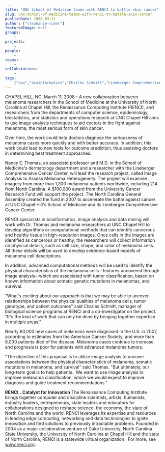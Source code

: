 ```yaml
---
title: "UNC School of Medicine teams with RENCI to battle skin cancer"
slug: unc-school-of-medicine-teams-with-renci-to-battle-skin-cancer
publishDate: 2008-03-11
author: ["stephanie-suber"]
featuredImage: null
groups:
    - 
projects:
    - 
people:
    - 
teams: 
    - 
collaborations:
    - 
tags:
    ["bio","bioinformatics","Charles Schmitt","Lineberger Comprehensive Cancer Center","melanoma","UNC-Chapel Hill School of Medicine"]
---
```

CHAPEL HILL, NC, March 11, 2008 - A new collaboration between melanoma researchers in the School of Medicine at the University of North Carolina at Chapel Hill, the Renaissance Computing Institute (RENCI), and researchers from the departments of computer science, epidemiology, biostatistics, and statistics and operations research at UNC Chapel Hill aims to use image analysis techniques to aid doctors in the fight against melanoma, the most serious form of skin cancer.

Over time, the work could help doctors diagnose the seriousness of melanoma cases more quickly and with better accuracy. In addition, this work could lead to new tools for outcome prediction, thus assisting doctors in determining best treatment approaches.

Nancy E. Thomas, an associate professor and M.D. in the School of Medicine's dermatology department and a researcher with the Lineberger Comprehensive Cancer Center, will lead the research project, called Image Analysis to Assess Melanoma Heterogeneity. The project will examine imagery from more than 1,300 melanoma patients worldwide, including 214 from North Carolina. A $190,000 award from the University Cancer Research Fund will support the project. The North Carolina General Assembly created the fund in 2007 to accelerate the battle against cancer at UNC Chapel Hill's School of Medicine and its Lineberger Comprehensive Cancer Center.

RENCI specialists in bioinformatics, image analysis and data mining will work with Dr. Thomas and melanoma researchers at UNC Chapel Hill to develop algorithms or computational methods that can identify cancerous and healthy tissue in high-resolution images. Once cells in the images are identified as cancerous or healthy, the researchers will collect information on physical details, such as cell size, shape, and color of melanoma cells.  All these details will be used to develop evidence-based models of melanoma cell descriptions.

In addition, advanced computational methods will be used to identify the physical characteristics of the melanoma cells--features uncovered through image analysis--which are associated with tumor classification, based on known information about somatic genetic mutations in melanomas, and survival.

"What's exciting about our approach is that we may be able to uncover relationships between the physical qualities of melanoma cells, tumor genotype, and patient outcomes" said Charles Schmitt, manager of biological science programs at RENCI and a co-investigator on the project. "It's the kind of work that can only be done by bringing together expertise in multiple areas."

Nearly 60,000 new cases of melanoma were diagnosed in the U.S. in 2007, according to estimates from the American Cancer Society, and more than 8,000 patients died of the disease. Melanoma cases continue to increase and prognosis is poor for patients with advanced melanoma tumors.

"The objective of this proposal is to utilize image analysis to uncover associations between the physical characteristics of melanoma, somatic mutations in melanoma, and survival" said Thomas. "But ultimately, our long-term goal is to help patients.  We want to use image analysis to improve melanoma classification, which we would expect to improve diagnosis and guide treatment recommendations."

<strong>RENCI…Catalyst for  Innovation</strong>
The Renaissance Computing Institute brings together computer and discipline scientists, artists, humanists, industry leaders, entrepreneurs, state leaders and educators for collaborations designed to reshape science, the economy, the state of North Carolina and the world. RENCI leverages its expertise and resources in leading edge computing, networking and data technologies to ignite innovation and find solutions to previously intractable problems. Founded in 2004 as a major collaborative venture of Duke University, North Carolina State University, the University of North Carolina at Chapel Hill and the state of North Carolina, RENCI is a statewide virtual organization.  For more, see <a href="https://www.renci.org/">www.renci.org</a>.

